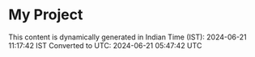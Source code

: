 # My Project

This content is dynamically generated in Indian Time (IST): 2024-06-21 11:17:42 IST
Converted to UTC: 2024-06-21 05:47:42 UTC
